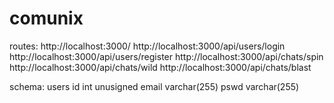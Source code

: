 # comunix

routes:
http://localhost:3000/
http://localhost:3000/api/users/login
http://localhost:3000/api/users/register
http://localhost:3000/api/chats/spin
http://localhost:3000/api/chats/wild
http://localhost:3000/api/chats/blast

schema:
users
      id     int unusigned
      email  varchar(255) 
      pswd   varchar(255)